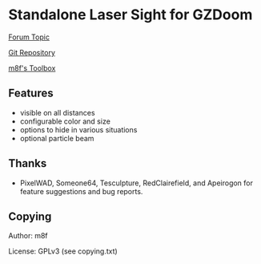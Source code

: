 # Standalone Laser Sight for GZDoom

[Forum Topic](https://forum.zdoom.org/viewtopic.php?f=43&t=61079#p1060800)

[Git Repository](https://github.com/mmaulwurff/laser-sight)

[m8f's Toolbox](https://mmaulwurff.github.io/pages/toolbox)

## Features

- visible on all distances
- configurable color and size
- options to hide in various situations
- optional particle beam

## Thanks

- PixelWAD, Someone64, Tesculpture, RedClairefield, and Apeirogon for
  feature suggestions and bug reports.

## Copying

Author: m8f

License: GPLv3 (see copying.txt)
